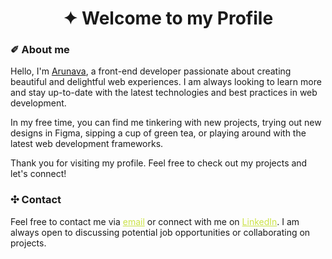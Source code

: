 
<h1 align="center"> ✦  Welcome to my Profile </h1>



### ✐ About me

Hello, I'm [Arunava](https://arunava.dev), a front-end developer passionate about creating beautiful and delightful web experiences. I am always looking to learn more and stay up-to-date with the latest technologies and best practices in web development.

In my free time, you can find me tinkering with new projects, trying out new designs in Figma, sipping a cup of green tea, or playing around with the latest web development frameworks.

Thank you for visiting my profile. Feel free to check out my projects and let's connect!


### ✣ Contact

Feel free to contact me via <a style="color:#CBE245" href="mailto:this.is.arunava.b@gmail.com">email</a> or connect with me on <a style="color:#CBE245" href="mailto:this.is.arunava.b@gmail.com">LinkedIn</a>. I am always open to discussing potential job opportunities or collaborating on projects.



